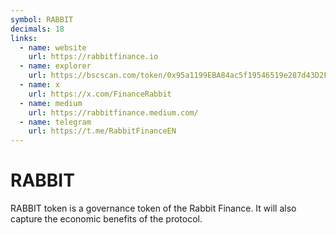 ```yaml
---
symbol: RABBIT
decimals: 18
links:
  - name: website
    url: https://rabbitfinance.io
  - name: explorer
    url: https://bscscan.com/token/0x95a1199EBA84ac5f19546519e287d43D2F0E1b41
  - name: x
    url: https://x.com/FinanceRabbit
  - name: medium
    url: https://rabbitfinance.medium.com/
  - name: telegram
    url: https://t.me/RabbitFinanceEN
---
```


# RABBIT

RABBIT token is a governance token of the Rabbit Finance. It will also capture the economic benefits of the protocol.
